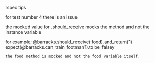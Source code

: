 rspec tips



for test number 4 there is an issue

the mocked value  for .should_receive mocks the method and not the instance variable

for example; 
@barracks.should_receive(:food).and_return(1)
      expect(@barracks.can_train_footman?).to be_falsey


    the food method is mocked and not the food variable itself. 